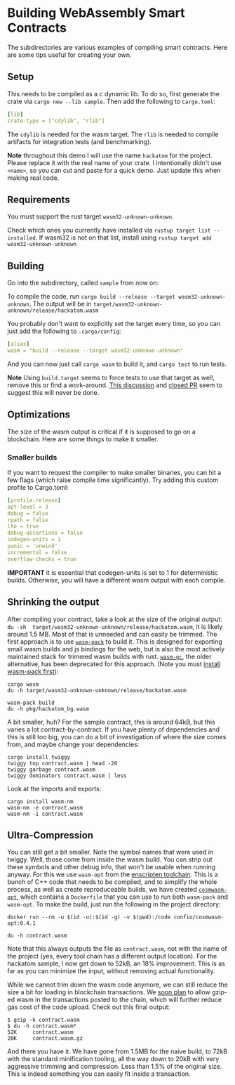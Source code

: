 # Building WebAssembly Smart Contracts

The subdirectories are various examples of compiling smart contracts.
Here are some tips useful for creating your own.

## Setup

This needs to be compiled as a c dynamic lib. To do so, first generate the crate
via `cargo new --lib sample`. Then add the following to `Cargo.toml`:

```yaml
[lib]
crate-type = ["cdylib", "rlib"]
```

The `cdylib` is needed for the wasm target.
The `rlib` is needed to compile artifacts for integration tests (and benchmarking).

**Note** throughout this demo I will use the name `hackatom` for the project.
Please replace it with the real name of your crate. I intentionally didn't use `<name>`,
so you can cut and paste for a quick demo. Just update this when making real code.

## Requirements

You must support the rust target `wasm32-unknown-unknown`.

Check which ones you currently have installed via `rustup target list --installed`.
If wasm32 is not on that list, install using `rustup target add wasm32-unknown-unknown`


## Building

Go into the subdirectory, called `sample` from now on:

To compile the code, run  `cargo build --release --target wasm32-unknown-unknown`.
The output will be in `target/wasm32-unknown-unknown/release/hackatom.wasm`

You probably don't want to explicitly set the target every time, so you can just
add the following to `.cargo/config`:

```yaml
[alias]
wasm = "build --release --target wasm32-unknown-unknown"
```

And you can now just call `cargo wasm` to build it, and `cargo test` to run tests.

**Note** Using `build.target` seems to force tests to use that target as well, remove this or find a work-around.
[This discussion](https://internals.rust-lang.org/t/set-default-target-for-cargo-build-but-not-for-cargo-test/9777)
and [closed PR](https://github.com/rust-lang/cargo/pull/6825) seem to suggest this will never be done.

## Optimizations

The size of the wasm output is critical if it is supposed to go on a blockchain.
Here are some things to make it smaller.

### Smaller builds

If you want to request the compiler to make smaller binaries,
you can hit a few flags (which raise compile time significantly).
Try adding this custom profile to Cargo.toml:

```yaml
[profile.release]
opt-level = 3
debug = false
rpath = false
lto = true
debug-assertions = false
codegen-units = 1
panic = 'unwind'
incremental = false
overflow-checks = true
```

**IMPORTANT** it is essential that codegen-units is set to 1 for deterministic builds.
Otherwise, you will have a different wasm output with each compile.

## Shrinking the output

After compiling your contract, take a look at the size of the original output:
`du -sh  target/wasm32-unknown-unknown/release/hackatom.wasm`, it is likely around 1.5 MB.
Most of that is unneeded and can easily be trimmed. The first approach is to use
[`wasm-pack`](https://github.com/rustwasm/wasm-pack) to build it.
This is designed for exporting small wasm builds and js bindings for the web, but is
also the most actively maintained stack for trimmed wasm builds with rust.
[`wasm-gc`](https://github.com/alexcrichton/wasm-gc), the older alternative, has
been deprecated for this approach. (Note you must [install wasm-pack first](https://rustwasm.github.io/wasm-pack/installer/)):

```shell script
cargo wasm
du -h target/wasm32-unknown-unknown/release/hackatom.wasm

wasm-pack build
du -h pkg/hackatom_bg.wasm
```

A bit smaller, huh? For the sample contract, this is around 64kB, but this
varies a lot contract-by-contract.
If you have plenty of dependencies and this is still too big,
you can do a bit of investigation of where the size comes from, and maybe
change your dependencies:

```shell script
cargo install twiggy
twiggy top contract.wasm | head -20
twiggy garbage contract.wasm
twiggy dominators contract.wasm | less
```

Look at the imports and exports:

```shell script
cargo install wasm-nm
wasm-nm -e contract.wasm
wasm-nm -i contract.wasm
```

## Ultra-Compression

You can still get a bit smaller. Note the symbol names that were used in twiggy. Well,
those come from inside the wasm build. You can strip out these symbols and other debug
info, that won't be usable when running anyway. For this we use `wasm-opt` from the
[enscripten toolchain](). This is a bunch of C++ code that needs to be compiled, and to
simplify the whole process, as well as create reproduceable builds, we have created
[`cosmwasm-opt`](https://github.com/confio/cosmwasm-opt),
which contains a `Dockerfile` that you can use to run both `wasm-pack` and `wasm-opt`.
To make the build, just run the following in the project directory:

```shell script
docker run --rm -u $(id -u):$(id -g) -v $(pwd):/code confio/cosmwasm-opt:0.4.1

du -h contract.wasm
```

Note that this always outputs the file as `contract.wasm`, not with the name of
the project (yes, every tool chain has a different output location).
For the hackatom sample, I now get down to 52kB, an 18% improvement.
This is as far as you can minimize the input, without removing actual functionality.

While we cannot trim down the wasm code anymore, we can still reduce the size a bit
for loading in blockchain transactions. We [soon plan](https://github.com/confio/go-cosmwasm/issues/20)
to allow gzip-ed wasm in the transactions posted to the chain, which will further
reduce gas cost of the code upload. Check out this final output:

```shell script
$ gzip -k contract.wasm
$ du -h contract.wasm*
52K     contract.wasm
20K     contract.wasm.gz
```

And there you have it. We have gone from 1.5MB for the naive build, to 72kB with
the standard minification tooling, all the way down to 20kB with very aggressive
trimming and compression. Less than 1.5% of the original size. This is indeed something
you can easily fit inside a transaction.


